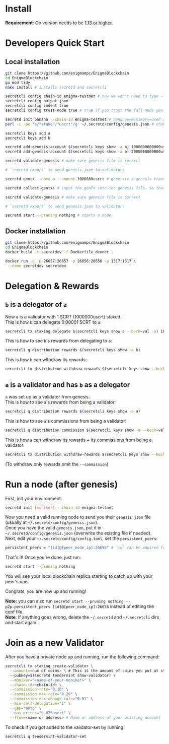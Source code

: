 # Install

**Requirement**: Go version needs to be [1.13 or higher](https://golang.org/dl/).

# Developers Quick Start

## Local installation

```bash
git clone https://github.com/enigmampc/EnigmaBlockchain
cd EnigmaBlockchain
go mod tidy
make install # installs secretd and secretcli
```

```bash
secretcli config chain-id enigma-testnet # now we won't need to type --chain-id enigma-testnet every time
secretcli config output json
secretcli config indent true
secretcli config trust-node true # true if you trust the full-node you are connecting to, false otherwise

secretd init banana --chain-id enigma-testnet # banana==moniker==user-agent of this node
perl -i -pe 's/"stake"/"uscrt"/g' ~/.secretd/config/genesis.json # change the default staking denom from stake to uscrt

secretcli keys add a
secretcli keys add b

secretd add-genesis-account $(secretcli keys show -a a) 1000000000000uscrt # 1 SCRT == 10^6 uSCRT
secretd add-genesis-account $(secretcli keys show -a b) 2000000000000uscrt # 1 SCRT == 10^6 uSCRT

secretd validate-genesis # make sure genesis file is correct

# `secretd export` to send genesis.json to validators

secretd gentx --name a --amount 1000000uscrt # generate a genesis transaction - this makes a a validator on genesis which stakes 1000000uscrt (1 SCRT)

secretd collect-gentxs # input the genTx into the genesis file, so that the chain is aware of the validators

secretd validate-genesis # make sure genesis file is correct

# `secretd export` to send genesis.json to validators

secretd start --pruning nothing # starts a node
```

## Docker installation

```bash
git clone https://github.com/enigmampc/EnigmaBlockchain
cd EnigmaBlockchain
docker build -t secretdev -f Dockerfile_devnet .

docker run -d -p 26657:26657 -p 26656:26656 -p 1317:1317 \
 --name secretdev secretdev
```

# Delegation & Rewards

## `b` is a delegator of `a`

Now `a` is a validator with 1 SCRT (1000000uscrt) staked.  
This is how `b` can delegate 0.00001 SCRT to `a`:

```bash
secretcli tx staking delegate $(secretcli keys show a --bech=val -a) 10uscrt --from b
```

This is how to see `b`'s rewards from delegating to `a`:

```bash
secretcli q distribution rewards $(secretcli keys show -a b)
```

This is how `b` can withdraw its rewards:

```bash
secretcli tx distribution withdraw-rewards $(secretcli keys show --bech=val -a a) --from b
```

## `a` is a validator and has `b` as a delegator

`a` was set up as a validator from genesis.  
This is how to see `a`'s rewards from being a validator:

```bash
secretcli q distribution rewards $(secretcli keys show -a a)
```

This is how to see `a`'s commissions from being a validator:

```bash
secretcli q distribution commission $(secretcli keys show -a --bech=val a)
```

This is how `a` can withdraw its rewards + its commissions from being a validator:

```bash
secretcli tx distribution withdraw-rewards $(secretcli keys show --bech=val -a a) --from a --commission
```

(To withdraw only rewards omit the `--commission`)

# Run a node (after genesis)

First, init your environment:

```bash
secretd init [moniker] --chain-id enigma-testnet
```

Now you need a valid running node to send you their `genesis.json` file (usually at `~/.secretd/config/genesis.json`).  
Once you have the valid `genesis.json`, put it in `~/.secretd/config/genesis.json` (overwrite the existing file if needed).  
Next, edit your `~/.secretd/config/config.toml`, set the `persistent_peers`:

```bash
persistent_peers = "[id]@[peer_node_ip]:26656" # `id` can be aquired from your first peer by running `secretcli status`
```

That's it! Once you're done, just run:

```bash
secretd start --pruning nothing
```

You will see your local blockchain replica starting to catch up with your peer's one.

Congrats, you are now up and running!

**Note:** you can also run `secretd start --pruning nothing --p2p.persistent_peers [id]@[peer_node_ip]:26656` instead of editing the conf file.  
**Note**: If anything goes wrong, delete the `~/.secretd` and `~/.secretcli` dirs and start again.

# Join as a new Validator

After you have a private node up and running, run the following command:

```bash
secretcli tx staking create-validator \
  --amount=<num of coins> \ # This is the amount of coins you put at stake. i.e. 100000uscrt
  --pubkey=$(secretd tendermint show-validator) \
  --moniker="<name-of-your-moniker>" \
  --chain-id=<chain-id> \
  --commission-rate="0.10" \
  --commission-max-rate="0.20" \
  --commission-max-change-rate="0.01" \
  --min-self-delegation="1" \
  --gas="auto" \
  --gas-prices="0.025uscrt" \
  --from=<name or address> # Name or address of your existing account
```

To check if you got added to the validator-set by running:

```bash
secretcli q tendermint-validator-set
```
